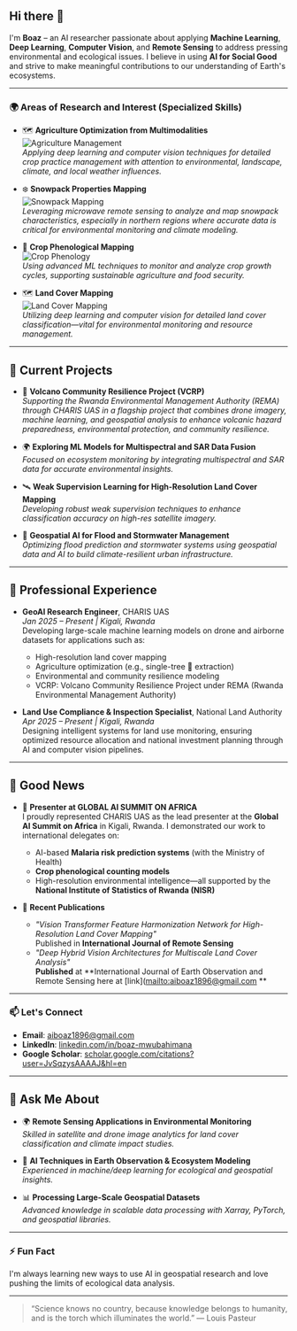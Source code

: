 ## Hi there 👋

I'm **Boaz** – an AI researcher passionate about applying **Machine Learning**, **Deep Learning**, **Computer Vision**, and **Remote Sensing** to address pressing environmental and ecological issues. I believe in using **AI for Social Good** and strive to make meaningful contributions to our understanding of Earth's ecosystems.

---

### 🌍 Areas of Research and Interest (Specialized Skills)

- 🗺️ **Agriculture Optimization from Multimodalities**  
  ![Agriculture Management](https://img.shields.io/badge/Agriculture%20Management%20Practice--with--machine--learning--from--lab--to--remote--sensing--intelligence-FF5722?style=for-the-badge&logo=map&logoColor=white)  
  *Applying deep learning and computer vision techniques for detailed crop practice management with attention to environmental, landscape, climate, and local weather influences.*

- ❄️ **Snowpack Properties Mapping**  
  ![Snowpack Mapping](https://img.shields.io/badge/Snowpack%20Mapping-007ACC?style=for-the-badge&logo=snowflake&logoColor=white)  
  *Leveraging microwave remote sensing to analyze and map snowpack characteristics, especially in northern regions where accurate data is critical for environmental monitoring and climate modeling.*

- 🌾 **Crop Phenological Mapping**  
  ![Crop Phenology](https://img.shields.io/badge/Crop%20Phenology%20Mapping-34A853?style=for-the-badge&logo=leaf&logoColor=white)  
  *Using advanced ML techniques to monitor and analyze crop growth cycles, supporting sustainable agriculture and food security.*

- 🗺️ **Land Cover Mapping**  
  ![Land Cover Mapping](https://img.shields.io/badge/Land%20Cover%20Mapping-FF5722?style=for-the-badge&logo=map&logoColor=white)  
  *Utilizing deep learning and computer vision for detailed land cover classification—vital for environmental monitoring and resource management.*

---

## 🔭 Current Projects

- 🌋 **Volcano Community Resilience Project (VCRP)**  
   *Supporting the Rwanda Environmental Management Authority (REMA) through CHARIS UAS in a flagship project that combines drone imagery, machine learning, and geospatial analysis to enhance volcanic hazard preparedness, environmental protection, and community resilience.*

- 🌍 **Exploring ML Models for Multispectral and SAR Data Fusion**  
   *Focused on ecosystem monitoring by integrating multispectral and SAR data for accurate environmental insights.*

- 🛰️ **Weak Supervision Learning for High-Resolution Land Cover Mapping**  
   *Developing robust weak supervision techniques to enhance classification accuracy on high-res satellite imagery.*

- 🌊 **Geospatial AI for Flood and Stormwater Management**  
   *Optimizing flood prediction and stormwater systems using geospatial data and AI to build climate-resilient urban infrastructure.*

---

## 💼 Professional Experience

- **GeoAI Research Engineer**, CHARIS UAS  
  *Jan 2025 – Present | Kigali, Rwanda*  
  Developing large-scale machine learning models on drone and airborne datasets for applications such as:  
  - High-resolution land cover mapping  
  - Agriculture optimization (e.g., single-tree 🌳 extraction)  
  - Environmental and community resilience modeling  
  - VCRP: Volcano Community Resilience Project under REMA (Rwanda Environmental Management Authority)  

- **Land Use Compliance & Inspection Specialist**, National Land Authority  
  *Apr 2025 – Present | Kigali, Rwanda*  
  Designing intelligent systems for land use monitoring, ensuring optimized resource allocation and national investment planning through AI and computer vision pipelines.

---

## 📢 Good News

- 🎤 **Presenter at GLOBAL AI SUMMIT ON AFRICA**  
  I proudly represented CHARIS UAS as the lead presenter at the **Global AI Summit on Africa** in Kigali, Rwanda. I demonstrated our work to international delegates on:  
  - AI-based **Malaria risk prediction systems** (with the Ministry of Health)  
  - **Crop phenological counting models**  
  - High-resolution environmental intelligence—all supported by the **National Institute of Statistics of Rwanda (NISR)**

- 📄 **Recent Publications**  
  - _"Vision Transformer Feature Harmonization Network for High-Resolution Land Cover Mapping"_  
    Published in **International Journal of Remote Sensing**  
  - _"Deep Hybrid Vision Architectures for Multiscale Land Cover Analysis"_  
    **Published** at **International Journal of Earth Observation and Remote Sensing here at [link]([mailto:aiboaz1896@gmail.com](https://scholar.google.com/citations?view_op=view_citation&hl=en&user=JvSqzysAAAAJ&citation_for_view=JvSqzysAAAAJ:9yKSN-GCB0IC)  **
---

### 📫 Let's Connect

- **Email**: [aiboaz1896@gmail.com](mailto:aiboaz1896@gmail.com)  
- **LinkedIn**: [linkedin.com/in/boaz-mwubahimana](https://www.linkedin.com/in/boaz-mwubahimana/)  
- **Google Scholar**: [scholar.google.com/citations?user=JvSqzysAAAAJ&hl=en](https://scholar.google.com/citations?user=JvSqzysAAAAJ&hl=en)

---

## 💬 Ask Me About

- 🌍 **Remote Sensing Applications in Environmental Monitoring**  
   *Skilled in satellite and drone image analytics for land cover classification and climate impact studies.*

- 🤖 **AI Techniques in Earth Observation & Ecosystem Modeling**  
   *Experienced in machine/deep learning for ecological and geospatial insights.*

- 📊 **Processing Large-Scale Geospatial Datasets**  
   *Advanced knowledge in scalable data processing with Xarray, PyTorch, and geospatial libraries.*

---

### ⚡ Fun Fact  
I'm always learning new ways to use AI in geospatial research and love pushing the limits of ecological data analysis.

---

> “Science knows no country, because knowledge belongs to humanity, and is the torch which illuminates the world.” — Louis Pasteur
